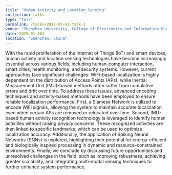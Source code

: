 ```yaml
---
title: "Human Activity and Location Sensing"
collection: talks
type: "Talk"
permalink: /talks/2012-03-01-talk-1
venue: "Shenzhen University, College of Electronics and Information Engineering"
date: 2025-01-061
location: "Shenzhen, China"
---
```


With the rapid proliferation of the Internet of Things (IoT) and smart devices, human activity and location sensing technologies have become increasingly essential across various fields, including human-computer interaction, smart cities, health monitoring, and security systems. However, current approaches face significant challenges: WiFi-based localization is highly dependent on the distribution of Access Points (APs), while Inertial Measurement Unit (IMU)-based methods often suffer from cumulative errors and drift over time. To address these issues, advanced encoding techniques and activity-based methods have been employed to ensure reliable localization performance. First, a Siamese Network is utilized to encode WiFi signals, allowing the system to maintain accurate localization even when certain APs are removed or relocated over time. Second, IMU-based human activity recognition technology is leveraged to identify human activities without raising privacy concerns. These recognized activities are then linked to specific landmarks, which can be used to optimize localization accuracy. Additionally, the application of Spiking Neural Networks (SNNs) is explored, highlighting their potential for energy-efficient and biologically inspired processing in dynamic and resource-constrained environments. Finally, we conclude by discussing future opportunities and unresolved challenges in the field, such as improving robustness, achieving greater scalability, and integrating multi-modal sensing techniques to further enhance system performance.
